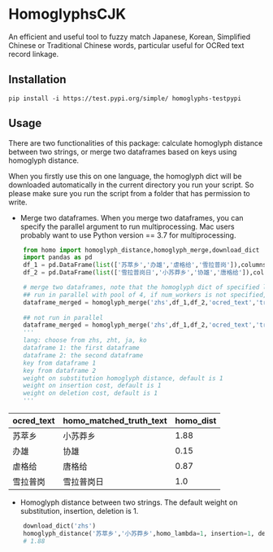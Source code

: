 HomoglyphsCJK
=====

An efficient and useful tool to fuzzy match Japanese, Korean, Simplified Chinese or Traditional Chinese words, particular useful for OCRed text record linkage.

## Installation
```
pip install -i https://test.pypi.org/simple/ homoglyphs-testpypi
```

## Usage
There are two functionalities of this package: calculate homoglyph distance between two strings, or merge two dataframes based on keys using homoglyph distance.

When you firstly use this on one language, the homoglyph dict will be downloaded automatically in the current directory you run your script. So please make sure you run the script from a folder that has permission to write.

+ Merge two dataframes. When you merge two dataframes, you can specify the parallel argument to run multiprocessing. Mac users probably want to use Python version == 3.7 for multiprocessing.

```python
    from homo import homoglyph_distance,homoglyph_merge,download_dict
    import pandas as pd
    df_1 = pd.DataFrame(list(['苏萃乡','办雄','虐格给','雪拉普岗']),columns=['ocred_text'])
    df_2 = pd.DataFrame(list(['雪拉普岗日','小苏莽乡','协雄','唐格给']),columns=['truth_text'])

    # merge two dataframes, note that the homoglyph dict of specified language will be downloaded automatically when first run.
    ## run in parallel with pool of 4, if num_workers is not specified, all available CPU cores are used.
    dataframe_merged = homoglyph_merge('zhs',df_1,df_2,'ocred_text','truth_text',homo_lambda=1, insertion=1, deletion=1,parallel=True,num_workers=4)
    
    ## not run in parallel
    dataframe_merged = homoglyph_merge('zhs',df_1,df_2,'ocred_text','truth_text',homo_lambda=1, insertion=1, deletion=1) 
    '''
    lang: choose from zhs, zht, ja, ko
    dataframe 1: the first dataframe
    dataframe 2: the second dataframe
    key from dataframe 1
    key from dataframe 2
    weight on substitution homoglyph distance, default is 1
    weight on insertion cost, default is 1
    weight on deletion cost, default is 1
    '''
```

| ocred_text | homo_matched_truth_text | homo_dist |
| ---------- | ----------------------- | --------- |
| 苏萃乡      | 小苏莽乡                 | 1.88      | 
| 办雄        | 协雄                    | 0.15      |
| 虐格给      | 唐格给                   | 0.87      |
| 雪拉普岗    | 雪拉普岗日                | 1.0       | 

+ Homoglyph distance between two strings. The default weight on substitution, insertion, deletion is 1.

```python
    download_dict('zhs')
    homoglyph_distance('苏萃乡','小苏莽乡',homo_lambda=1, insertion=1, deletion=1)
    # 1.88
```
